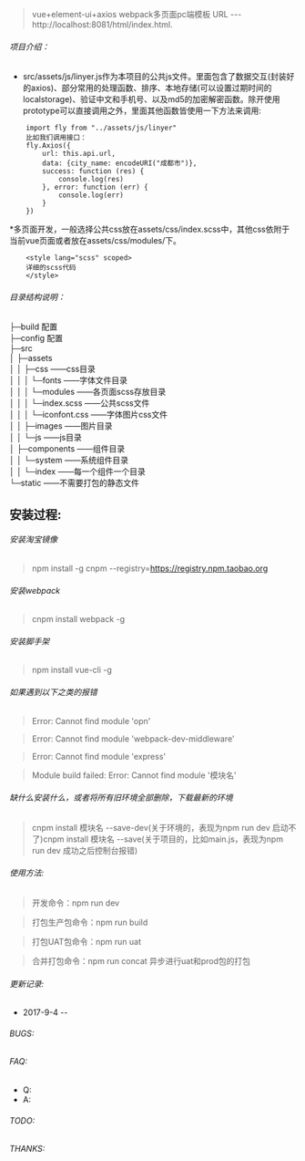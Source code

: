 > vue+element-ui+axios   webpack多页面pc端模板
>URL ---http://localhost:8081/html/index.html.

###### 项目介绍：

* src/assets/js/linyer.js作为本项目的公共js文件。里面包含了数据交互(封装好的axios)、部分常用的处理函数、排序、本地存储(可以设置过期时间的localstorage)、验证中文和手机号、以及md5的加密解密函数。除开使用prototype可以直接调用之外，里面其他函数皆使用一下方法来调用:
```
    import fly from "../assets/js/linyer"
    比如我们调用接口：
    fly.Axios({
        url: this.api.url,
        data: {city_name: encodeURI("成都市")},
        success: function (res) {
            console.log(res)
        }, error: function (err) {
            console.log(err)
        }
    })
```
*多页面开发，一般选择公共css放在assets/css/index.scss中，其他css依附于当前vue页面或者放在assets/css/modules/下。

```
    <style lang="scss" scoped>
    详细的scss代码
    </style>
```


###### 目录结构说明：
├─build                           配置<br>
├─config                          配置<br>
├─src                             <br>
│  ├─assets                       <br>
│  │  ├─css         ——css目录<br>
│  │  │  └─fonts   ——字体文件目录<br>
│  │  │  └─modules   ——各页面scss存放目录<br>
│  │  │  └─index.scss    ——公共scss文件<br>
│  │  │  └─iconfont.css         ——字体图片css文件<br>
│  │  ├─images         ——图片目录<br>
│  │  └─js          ——js目录<br>
│  ├─components     ——组件目录<br>
│  │  └─system      ——系统组件目录<br>
│  │  └─index      ——每一个组件一个目录<br>
└─static            ——不需要打包的静态文件<br>

## 安装过程:

###### 安装淘宝镜像
> npm install -g cnpm --registry=https://registry.npm.taobao.org

###### 安装webpack
> cnpm install webpack -g

###### 安装脚手架
> npm install vue-cli -g

###### 如果遇到以下之类的报错
> Error: Cannot find module 'opn'

> Error: Cannot find module 'webpack-dev-middleware'

> Error: Cannot find module 'express'

> Module build failed: Error: Cannot find module '模块名'

###### 缺什么安装什么，或者将所有旧环境全部删除，下载最新的环境

> cnpm install 模块名 --save-dev(关于环境的，表现为npm run dev 启动不了)cnpm install 模块名 --save(关于项目的，比如main.js，表现为npm run dev 成功之后控制台报错)

###### 使用方法:
> 开发命令：npm run dev

> 打包生产包命令：npm run build

> 打包UAT包命令：npm run uat

> 合并打包命令：npm run concat   异步进行uat和prod包的打包



###### 更新记录:
* 2017-9-4    --

###### BUGS:

###### FAQ:
* Q:
* A:

###### TODO:

###### THANKS:
